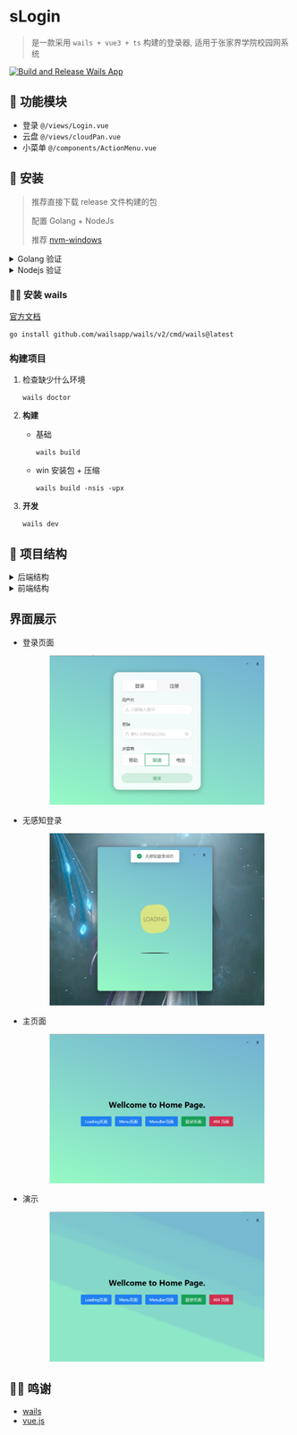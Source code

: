 # sLogin

> 是一款采用 `wails + vue3 + ts` 构建的登录器, 适用于张家界学院校园网系统

[![Build and Release Wails App](https://github.com/Fromsko/sLogin/actions/workflows/main.yaml/badge.svg?branch=dev)](https://github.com/Fromsko/sLogin/actions/workflows/main.yaml)

## 📑 功能模块

+ 登录 `@/views/Login.vue`
+ 云盘 `@/views/cloudPan.vue`
+ 小菜单 `@/components/ActionMenu.vue`

## 🚀 安装

> 推荐直接下载 release 文件构建的包
>
> 配置 Golang + NodeJs
>
> 推荐 [nvm-windows](https://github.com/coreybutler/nvm-windows)

<details>
<summary>Golang 验证</summary>

```shell
# 验证安装
go version

# 设置七牛云代理
go env -w GOPROXY=https://goproxy.cn,direct

# 验证代理设置
go env | grep GOPROXY

# 设置Go Module支持
go env -w GO111MODULE=on

# 验证Go Module设置
go env | grep GO111MODULE
```

</details>

<details>
<summary>Nodejs 验证</summary>

```shell
# 验证安装
node -v

# 设置淘宝代理
npm config set registry https://registry.npm.taobao.org
```

</details>

### 👨‍💻 安装 wails

[官方文档](https://wails.io/zh-Hans/docs/gettingstarted/installation/)

```shell
go install github.com/wailsapp/wails/v2/cmd/wails@latest 
```

### 构建项目

1. 检查缺少什么环境

    ```shell
    wails doctor
    ```

2. **构建**
    + 基础

        ```shell
        wails build
        ```

    + win 安装包 + 压缩

        ```shell
        wails build -nsis -upx
        ```

3. **开发**

    ```shell
    wails dev
    ```

## 📁 项目结构

<details>
<summary>后端结构</summary>

```txt
.
├── README.md
├── backend
│   ├── api         -- 接口路径
│   ├── app.go      -- 注入函数
│   ├── config      -- 配置目录
│   ├── model       -- 数据模型
│   └── utils       -- 工具函数
├── frontend
│   ├── README.md
│   ├── auto-imports.d.ts
│   ├── components.d.ts
│   ├── index.html
│   ├── package.json
│   ├── src
│   ├── tsconfig.json
│   ├── tsconfig.node.json
│   ├── vite.config.ts
│   └── wailsjs
├── go.mod
├── go.sum
├── main.go        -- 后端入口
└── wails.json
```

</details>

<details>
<summary>前端结构</summary>

```txt
frontend/src
├── App.vue
├── api
│   └── request.ts              -- 请求接口
├── assets
│   ├── fonts
│   └── images
├── components
│   ├── ActionMenu.vue          -- 小菜单
│   ├── Content.vue             -- 全局消息
│   ├── Header.vue              -- 头部组件
│   ├── Loading.vue             -- 白球跳动 Loading
│   ├── LoadingFloat.vue        -- 浮动 Loading
│   └── SettingModal.vue        -- 设置模型
├── langurage                   -- 国际化
│   ├── en.ts
│   └── zh.ts
├── main.ts                     -- 入口文件
├── models
│   └── client.ts               -- 连接模型
├── router
│   └── index.ts                -- 路由节点
├── utils
│   ├── color_log.ts            -- 控制台日志
│   └── storage.ts              -- 状态存储
├── views
│   ├── CloudPan.vue            -- 云盘
│   ├── Home.vue                -- 主页面
│   ├── Login.vue               -- 登录页
│   └── error                   -- 404 页
└── vite-env.d.ts
```

</details>

## 界面展示

+ 登录页面
    <div align="center">
    <img src="res/image-3.png" alt="" width="80%">
    </div>
+ 无感知登录
    <div align="center">
    <img src="res/image-1.png" alt="" width="80%">
    </div>
+ 主页面
    <div align="center">
    <img src="res/image-2.png" alt="" width="80%">
    </div>

+ 演示
    <div align="center">
    <img src="res/recording.gif" alt="" width="80%">
    </div>

## 👨‍🔬 鸣谢

+ [wails](https://wails.io/)
+ [vue.js](https://cn.vuejs.org/)
